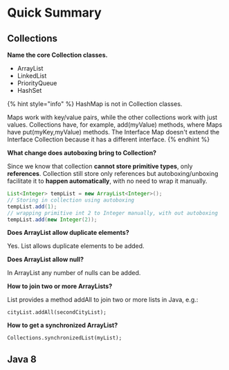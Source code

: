 # Quick Summary

## Collections

**Name the core Collection classes.**

* ArrayList
* LinkedList
* PriorityQueue
* HashSet

{% hint style="info" %}
HashMap is not in Collection classes.

Maps work with key/value pairs, while the other collections work with just values. Collections have, for example, add\(myValue\) methods, where Maps have put\(myKey,myValue\) methods. The Interface Map doesn't extend the Interface Collection because it has a different interface. 
{% endhint %}

**What change does autoboxing bring to Collection?**

Since we know that collection **cannot store primitive types**, only **references**. Collection still store only references but autoboxing/unboxing facilitate it to **happen automatically**, with no need to wrap it manually.

```java
List<Integer> tempList = new ArrayList<Integer>();
// Storing in collection using autoboxing
tempList.add(1);
// wrapping primitive int 2 to Integer manually, with out autoboxing
tempList.add(new Integer(2));
```

**Does ArrayList allow duplicate elements?**

Yes. List allows duplicate elements to be added.

**Does ArrayList allow null?**

In ArrayList any number of nulls can be added.

**How to join two or more ArrayLists?**

List provides a method addAll to join two or more lists in Java, e.g.:

```text
cityList.addAll(secondCityList);
```

**How to get a synchronized ArrayList?**

```text
Collections.synchronizedList(myList);
```







## Java 8

